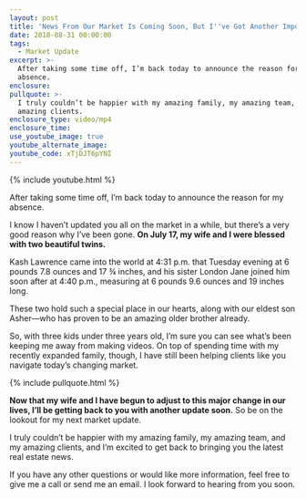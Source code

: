 ```yaml
---
layout: post
title: 'News From Our Market Is Coming Soon, But I''ve Got Another Important Update'
date: 2018-08-31 00:00:00
tags:
  - Market Update
excerpt: >-
  After taking some time off, I’m back today to announce the reason for my
  absence.
enclosure:
pullquote: >-
  I truly couldn’t be happier with my amazing family, my amazing team, and my
  amazing clients.
enclosure_type: video/mp4
enclosure_time:
use_youtube_image: true
youtube_alternate_image:
youtube_code: xTjDJT6pYNI
---
```


{% include youtube.html %}

After taking some time off, I’m back today to announce the reason for my absence.

I know I haven’t updated you all on the market in a while, but there’s a very good reason why I’ve been gone. **On July 17, my wife and I were blessed with two beautiful twins.**

Kash Lawrence came into the world at 4:31 p.m. that Tuesday evening at 6 pounds 7.8 ounces and 17 ¾ inches, and his sister London Jane joined him soon after at 4:40 p.m., measuring at 6 pounds 9.6 ounces and 19 inches long.

These two hold such a special place in our hearts, along with our eldest son Asher—who has proven to be an amazing older brother already.

So, with three kids under three years old, I’m sure you can see what’s been keeping me away from making videos. On top of spending time with my recently expanded family, though, I have still been helping clients like you navigate today’s changing market.

{% include pullquote.html %}

**Now that my wife and I have begun to adjust to this major change in our lives, I’ll be getting back to you with another update soon.** So be on the lookout for my next market update.

I truly couldn’t be happier with my amazing family, my amazing team, and my amazing clients, and I’m excited to get back to bringing you the latest real estate news.

If you have any other questions or would like more information, feel free to give me a call or send me an email. I look forward to hearing from you soon.